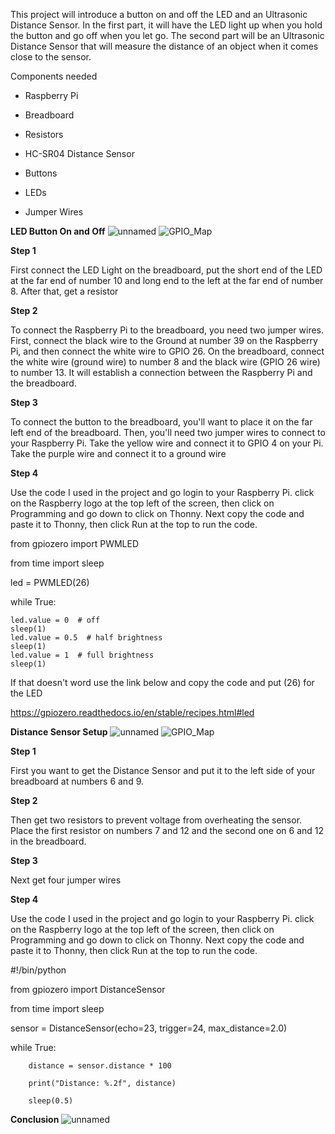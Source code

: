 This project will introduce a button on and off the LED and an Ultrasonic Distance Sensor. In the first part, it will have the LED light up when you hold the button and go off when you let go. The second part will be an Ultrasonic Distance Sensor that will measure the distance of an object when it comes close to the sensor.


Components needed

- Raspberry Pi

- Breadboard

- Resistors

- HC-SR04 Distance Sensor

- Buttons

- LEDs

- Jumper Wires



**LED Button On and Off**
![unnamed](https://github.com/SolidKnight2004/Final-Project-/assets/153010427/a247bf55-8ed2-4029-b7c8-ef18dd865a0a)
![GPIO_Map](https://github.com/SolidKnight2004/Final-Project-/assets/153010427/88dd979f-f3cc-42bc-99a6-367c858c43c2)





**Step 1**

First connect the LED Light on the breadboard, put the short end of the LED at the far end of number 10 and long end to the left at the far end of number 8. After that, get a resistor 


**Step 2**

To connect the Raspberry Pi to the breadboard, you need two jumper wires. First, connect the black wire to the Ground at number 39 on the Raspberry Pi, and then connect the white wire to GPIO 26. On the breadboard, connect the white wire (ground wire) to number 8 and the black wire (GPIO 26 wire) to number 13. It will establish a connection between the Raspberry Pi and the breadboard.




**Step 3**

To connect the button to the breadboard, you'll want to place it on the far left end of the breadboard. Then, you'll need two jumper wires to connect to your Raspberry Pi. Take the yellow wire and connect it to GPIO 4 on your Pi. Take the purple wire and connect it to a ground wire


**Step 4**

Use the code I used in the project and go login to your Raspberry Pi. click on the Raspberry logo at the top left of the screen, then click on Programming and go down to click on Thonny. Next copy the code and paste it to Thonny, then click Run at the top to run the code.


from gpiozero import PWMLED

from time import sleep

led = PWMLED(26)

while True:

    led.value = 0  # off
    sleep(1)
    led.value = 0.5  # half brightness
    sleep(1)
    led.value = 1  # full brightness
    sleep(1)

If that doesn't word use the link below and copy the code and put (26) for the LED

https://gpiozero.readthedocs.io/en/stable/recipes.html#led

**Distance Sensor Setup**
![unnamed](https://github.com/SolidKnight2004/Final-Project-/assets/153010427/df7df290-ff78-4814-b88c-014afc98e51f)
![GPIO_Map](https://github.com/SolidKnight2004/Final-Project-/assets/153010427/f8123c2f-6de0-44c6-8bbe-fc7768eae595)


**Step 1**

First you want to get the Distance Sensor and put it to the left side of your breadboard at numbers 6 and 9.

**Step 2**

Then get two resistors to prevent voltage from overheating the sensor. Place the first resistor on numbers 7 and 12 and the second one on 6 and 12 in the breadboard.

**Step 3**

Next get four jumper wires 


**Step 4**

Use the code I used in the project and go login to your Raspberry Pi. click on the Raspberry logo at the top left of the screen, then click on Programming and go down to click on Thonny. Next copy the code and paste it to Thonny, then click Run at the top to run the code.


#!/bin/python

from gpiozero import DistanceSensor

from time import sleep

sensor = DistanceSensor(echo=23, trigger=24, max_distance=2.0)

while True:
        
       
        distance = sensor.distance * 100
       
        print("Distance: %.2f", distance)
        
        sleep(0.5)


**Conclusion**
![unnamed](https://github.com/SolidKnight2004/Final-Project-/assets/153010427/1b1eced8-ee49-4acb-ad5f-6c96c3b88ad2)


